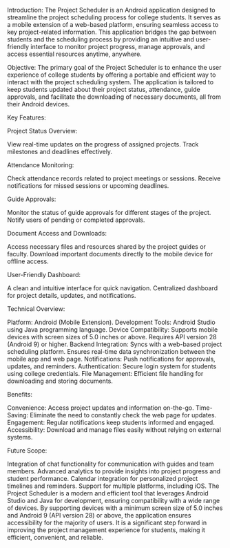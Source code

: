 Introduction:
The Project Scheduler is an Android application designed to streamline the project scheduling process for college students. It serves as a mobile extension of a web-based platform, ensuring seamless access to key project-related information. This application bridges the gap between students and the scheduling process by providing an intuitive and user-friendly interface to monitor project progress, manage approvals, and access essential resources anytime, anywhere.

Objective:
The primary goal of the Project Scheduler is to enhance the user experience of college students by offering a portable and efficient way to interact with the project scheduling system. The application is tailored to keep students updated about their project status, attendance, guide approvals, and facilitate the downloading of necessary documents, all from their Android devices.

Key Features:

Project Status Overview:

View real-time updates on the progress of assigned projects.
Track milestones and deadlines effectively.

Attendance Monitoring:

Check attendance records related to project meetings or sessions.
Receive notifications for missed sessions or upcoming deadlines.

Guide Approvals:

Monitor the status of guide approvals for different stages of the project.
Notify users of pending or completed approvals.

Document Access and Downloads:

Access necessary files and resources shared by the project guides or faculty.
Download important documents directly to the mobile device for offline access.

User-Friendly Dashboard:

A clean and intuitive interface for quick navigation.
Centralized dashboard for project details, updates, and notifications.

Technical Overview:

Platform: Android (Mobile Extension).
Development Tools: Android Studio using Java programming language.
Device Compatibility: Supports mobile devices with screen sizes of 5.0 inches or above. Requires API version 28 (Android 9) or higher.
Backend Integration: Syncs with a web-based project scheduling platform. Ensures real-time data synchronization between the mobile app and web page.
Notifications: Push notifications for approvals, updates, and reminders.
Authentication: Secure login system for students using college credentials.
File Management: Efficient file handling for downloading and storing documents.

Benefits:

Convenience: Access project updates and information on-the-go.
Time-Saving: Eliminate the need to constantly check the web page for updates.
Engagement: Regular notifications keep students informed and engaged.
Accessibility: Download and manage files easily without relying on external systems.

Future Scope:

Integration of chat functionality for communication with guides and team members.
Advanced analytics to provide insights into project progress and student performance.
Calendar integration for personalized project timelines and reminders.
Support for multiple platforms, including iOS.
The Project Scheduler is a modern and efficient tool that leverages Android Studio and Java for development, ensuring compatibility with a wide range of devices. By supporting devices with a minimum screen size of 5.0 inches and Android 9 (API version 28) or above, the application ensures accessibility for the majority of users. It is a significant step forward in improving the project management experience for students, making it efficient, convenient, and reliable.
